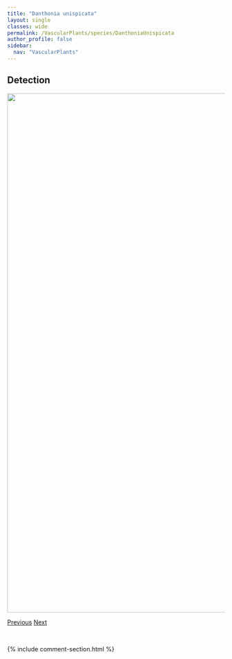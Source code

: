 ```yaml
---
title: "Danthonia unispicata"
layout: single
classes: wide
permalink: /VascularPlants/species/DanthoniaUnispicata
author_profile: false
sidebar:
  nav: "VascularPlants"
---
```


<h2>Detection</h2>

<a href="https://drive.google.com/uc?export=view&id=1iLZxCMAAz58vmtcxFZG1UVHhjWqPjGo8">
<img src="https://drive.google.com/uc?export=view&id=1iLZxCMAAz58vmtcxFZG1UVHhjWqPjGo8" height = "1200" width = "800">
</a>


<a href="/DevelopmentWebsite/VascularPlants/species/DanthoniaParryi" class="pagination--pager" title="Danthonia parryi">Previous</a> <a href="/DevelopmentWebsite/VascularPlants/species/DasiphoraFruticosa" class="pagination--pager" title="Dasiphora fruticosa">Next</a>

<p>&nbsp;</p>

{% include comment-section.html %}
